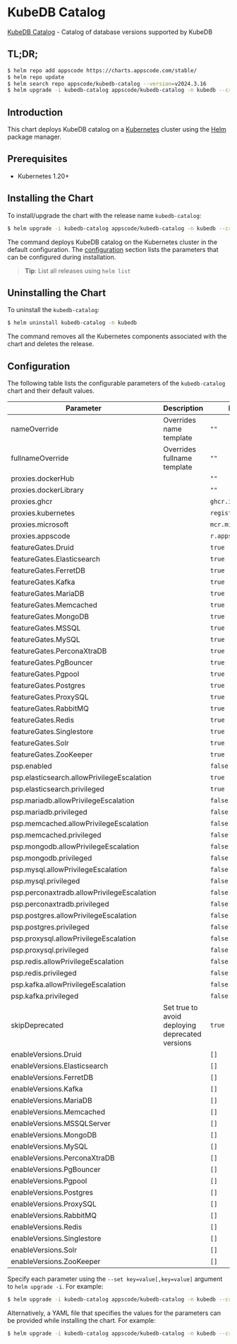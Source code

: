 # KubeDB Catalog

[KubeDB Catalog](https://github.com/kubedb) - Catalog of database versions supported by KubeDB

## TL;DR;

```bash
$ helm repo add appscode https://charts.appscode.com/stable/
$ helm repo update
$ helm search repo appscode/kubedb-catalog --version=v2024.3.16
$ helm upgrade -i kubedb-catalog appscode/kubedb-catalog -n kubedb --create-namespace --version=v2024.3.16
```

## Introduction

This chart deploys KubeDB catalog on a [Kubernetes](http://kubernetes.io) cluster using the [Helm](https://helm.sh) package manager.

## Prerequisites

- Kubernetes 1.20+

## Installing the Chart

To install/upgrade the chart with the release name `kubedb-catalog`:

```bash
$ helm upgrade -i kubedb-catalog appscode/kubedb-catalog -n kubedb --create-namespace --version=v2024.3.16
```

The command deploys KubeDB catalog on the Kubernetes cluster in the default configuration. The [configuration](#configuration) section lists the parameters that can be configured during installation.

> **Tip**: List all releases using `helm list`

## Uninstalling the Chart

To uninstall the `kubedb-catalog`:

```bash
$ helm uninstall kubedb-catalog -n kubedb
```

The command removes all the Kubernetes components associated with the chart and deletes the release.

## Configuration

The following table lists the configurable parameters of the `kubedb-catalog` chart and their default values.

|                 Parameter                  |                   Description                   |            Default             |
|--------------------------------------------|-------------------------------------------------|--------------------------------|
| nameOverride                               | Overrides name template                         | <code>""</code>                |
| fullnameOverride                           | Overrides fullname template                     | <code>""</code>                |
| proxies.dockerHub                          |                                                 | <code>""</code>                |
| proxies.dockerLibrary                      |                                                 | <code>""</code>                |
| proxies.ghcr                               |                                                 | <code>ghcr.io</code>           |
| proxies.kubernetes                         |                                                 | <code>registry.k8s.io</code>   |
| proxies.microsoft                          |                                                 | <code>mcr.microsoft.com</code> |
| proxies.appscode                           |                                                 | <code>r.appscode.com</code>    |
| featureGates.Druid                         |                                                 | <code>true</code>              |
| featureGates.Elasticsearch                 |                                                 | <code>true</code>              |
| featureGates.FerretDB                      |                                                 | <code>true</code>              |
| featureGates.Kafka                         |                                                 | <code>true</code>              |
| featureGates.MariaDB                       |                                                 | <code>true</code>              |
| featureGates.Memcached                     |                                                 | <code>true</code>              |
| featureGates.MongoDB                       |                                                 | <code>true</code>              |
| featureGates.MSSQL                         |                                                 | <code>true</code>              |
| featureGates.MySQL                         |                                                 | <code>true</code>              |
| featureGates.PerconaXtraDB                 |                                                 | <code>true</code>              |
| featureGates.PgBouncer                     |                                                 | <code>true</code>              |
| featureGates.Pgpool                        |                                                 | <code>true</code>              |
| featureGates.Postgres                      |                                                 | <code>true</code>              |
| featureGates.ProxySQL                      |                                                 | <code>true</code>              |
| featureGates.RabbitMQ                      |                                                 | <code>true</code>              |
| featureGates.Redis                         |                                                 | <code>true</code>              |
| featureGates.Singlestore                   |                                                 | <code>true</code>              |
| featureGates.Solr                          |                                                 | <code>true</code>              |
| featureGates.ZooKeeper                     |                                                 | <code>true</code>              |
| psp.enabled                                |                                                 | <code>false</code>             |
| psp.elasticsearch.allowPrivilegeEscalation |                                                 | <code>true</code>              |
| psp.elasticsearch.privileged               |                                                 | <code>true</code>              |
| psp.mariadb.allowPrivilegeEscalation       |                                                 | <code>false</code>             |
| psp.mariadb.privileged                     |                                                 | <code>false</code>             |
| psp.memcached.allowPrivilegeEscalation     |                                                 | <code>false</code>             |
| psp.memcached.privileged                   |                                                 | <code>false</code>             |
| psp.mongodb.allowPrivilegeEscalation       |                                                 | <code>false</code>             |
| psp.mongodb.privileged                     |                                                 | <code>false</code>             |
| psp.mysql.allowPrivilegeEscalation         |                                                 | <code>false</code>             |
| psp.mysql.privileged                       |                                                 | <code>false</code>             |
| psp.perconaxtradb.allowPrivilegeEscalation |                                                 | <code>false</code>             |
| psp.perconaxtradb.privileged               |                                                 | <code>false</code>             |
| psp.postgres.allowPrivilegeEscalation      |                                                 | <code>false</code>             |
| psp.postgres.privileged                    |                                                 | <code>false</code>             |
| psp.proxysql.allowPrivilegeEscalation      |                                                 | <code>false</code>             |
| psp.proxysql.privileged                    |                                                 | <code>false</code>             |
| psp.redis.allowPrivilegeEscalation         |                                                 | <code>false</code>             |
| psp.redis.privileged                       |                                                 | <code>false</code>             |
| psp.kafka.allowPrivilegeEscalation         |                                                 | <code>false</code>             |
| psp.kafka.privileged                       |                                                 | <code>false</code>             |
| skipDeprecated                             | Set true to avoid deploying deprecated versions | <code>true</code>              |
| enableVersions.Druid                       |                                                 | <code>[]</code>                |
| enableVersions.Elasticsearch               |                                                 | <code>[]</code>                |
| enableVersions.FerretDB                    |                                                 | <code>[]</code>                |
| enableVersions.Kafka                       |                                                 | <code>[]</code>                |
| enableVersions.MariaDB                     |                                                 | <code>[]</code>                |
| enableVersions.Memcached                   |                                                 | <code>[]</code>                |
| enableVersions.MSSQLServer                 |                                                 | <code>[]</code>                |
| enableVersions.MongoDB                     |                                                 | <code>[]</code>                |
| enableVersions.MySQL                       |                                                 | <code>[]</code>                |
| enableVersions.PerconaXtraDB               |                                                 | <code>[]</code>                |
| enableVersions.PgBouncer                   |                                                 | <code>[]</code>                |
| enableVersions.Pgpool                      |                                                 | <code>[]</code>                |
| enableVersions.Postgres                    |                                                 | <code>[]</code>                |
| enableVersions.ProxySQL                    |                                                 | <code>[]</code>                |
| enableVersions.RabbitMQ                    |                                                 | <code>[]</code>                |
| enableVersions.Redis                       |                                                 | <code>[]</code>                |
| enableVersions.Singlestore                 |                                                 | <code>[]</code>                |
| enableVersions.Solr                        |                                                 | <code>[]</code>                |
| enableVersions.ZooKeeper                   |                                                 | <code>[]</code>                |


Specify each parameter using the `--set key=value[,key=value]` argument to `helm upgrade -i`. For example:

```bash
$ helm upgrade -i kubedb-catalog appscode/kubedb-catalog -n kubedb --create-namespace --version=v2024.3.16 --set proxies.ghcr=ghcr.io
```

Alternatively, a YAML file that specifies the values for the parameters can be provided while
installing the chart. For example:

```bash
$ helm upgrade -i kubedb-catalog appscode/kubedb-catalog -n kubedb --create-namespace --version=v2024.3.16 --values values.yaml
```
